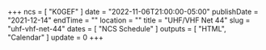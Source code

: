 +++
ncs = [ "K0GEF" ]
date = "2022-11-06T21:00:00-05:00"
publishDate = "2021-12-14"
endTime = ""
location = ""
title = "UHF/VHF Net 44"
slug = "uhf-vhf-net-44"
dates = [ "NCS Schedule" ]
outputs = [ "HTML", "Calendar" ]
update = 0
+++
